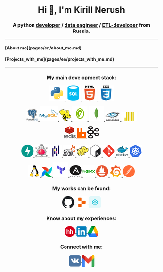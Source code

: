 <h1 align="center">Hi 👋, I'm Kirill Nerush</h1>
<h3 align="center">
A python <b><u>developer</u></b> / <b><u>data engineer</u></b> / <b><u>ETL-developer</u></b> from Russia.
</h3>

---
<h4 align=left>[About me](pages/en/about_me.md)</h4>
<h4 align=left>[Projects_with_me](pages/en/projects_with_me.md)</h4>

---
<h3 align="center">My main development stack:</h3>
<p align="center">
    <a href="https://leetcode.com/studyplan/top-interview-150/" target="_blank" rel="noreferrer"> 
        <img src="img/python.svg" 
        alt="python" width="50" height="50"/>
    </a>
    <a href="https://leetcode.com/studyplan/top-sql-50/" target="_blank" rel="noreferrer"> 
        <img src="img/sql.svg" 
        alt="SQL" width="50" height="50"/>
    </a>
    <a href="https://htmlbook.ru/html" target="_blank" rel="noreferrer"> 
        <img src="img/html5.svg" 
        alt="html5" width="50" height="50"/> 
    </a> 
    <a href="https://htmlbook.ru/css" target="_blank" rel="noreferrer"> 
        <img src="img/css3.svg" 
        alt="css3" width="50" height="50"/> 
    </a>
</p>

<p align="center">
    <a href="https://www.postgresql.org" target="_blank" rel="noreferrer"> 
        <img src="img/postgresql.svg" 
        alt="postgresql" width="40" height="40"/>
    </a>
    <a href="https://www.mysql.com/" target="_blank" rel="noreferrer"> 
        <img src="img/mysql.svg" 
        alt="mysql" width="60" height="50"/> 
    </a>
    <a href="https://hive.apache.org/" target="_blank" rel="noreferrer"> 
        <img src="img/hive.svg" 
        alt="hive" width="40" height="40"/>
    </a>
    <a href="https://greenplum.org/" target="_blank" rel="noreferrer"> 
        <img src="img/greenplum.svg" 
        alt="greenplum" width="50" height="50"/>
    </a>
    <a href="https://www.mongodb.com/" target="_blank" rel="noreferrer"> 
        <img src="img/mongodb.svg" 
        alt="mongodb" width="50" height="50"/>
    </a>
    <a href="https://cassandra.apache.org/_/index.html" target="_blank" rel="noreferrer"> 
        <img src="img/cassandra.svg" 
        alt="cassandra" width="50" height="30"/>
    </a>
    <a href="https://clickhouse.com/" target="_blank" rel="noreferrer"> 
        <img src="img/clickhouse.svg" 
        alt="clickhouse" width="50" height="30"/>
    </a>
</p>

<p align="center">
    <a href="https://redis.io" target="_blank" rel="noreferrer">
        <img src="img/redis.svg" 
        alt="redis" width="40" height="40"/> 
    </a>
    <a href="https://www.rabbitmq.com/" target="_blank" rel="noreferrer">
        <img src="img/rabbitmq.svg" 
        alt="rabbitmq" width="30" height="35"/> 
    </a>
    <a href="https://kafka.apache.org/" target="_blank" rel="noreferrer">
        <img src="img/kafka.svg" 
        alt="kafka" width="40" height="40"/> 
    </a>
</p>

<p align="center">
    <a href="https://fastapi.tiangolo.com/">
        <img src="img/fastapi.svg"
        alt="FastAPI" height="40" width="40" />
    </a>
    <a href="https://www.sqlalchemy.org/" target="_blank" rel="noreferrer"> 
        <img src="img/alembic.svg" 
        alt="hive" width="45" height="45"/> 
    </a>
    <a href="https://pandas.pydata.org/" target="_blank" rel="noreferrer"> 
        <img src="img/pandas.svg" 
        alt="pandas" width="40" height="40"/> 
    </a>
    <a href="https://spark.apache.org/docs/latest/api/python/index.html" target="_blank" rel="noreferrer"> 
        <img src="img/spark.svg" 
        alt="pyspark" width="40" height="40"/> 
    </a>
    <a href="https://hadoop.apache.org/" target="_blank" rel="noreferrer"> 
        <img src="img/hadoop.svg" 
        alt="hadoop" width="40" height="40"/> 
    </a>
    <a href="https://www.hackerrank.com/domains/shell" target="_blank" rel="noreferrer"> 
        <img src="img/bash.svg" 
        alt="bash" width="40" height="40"/>
    </a>
    <a href="https://git-scm.com/" target="_blank" rel="noreferrer"> 
        <img src="img/git.svg" 
        alt="git" width="40" height="40"/> 
    </a>
    <a href="https://hub.docker.com/" target="_blank" rel="noreferrer"> 
        <img src="img/docker.svg" 
        alt="docker" width="40" height="40"/> 
    </a>
    <a href="https://kubernetes.io/" target="_blank" rel="noreferrer"> 
        <img src="img/kubernetes.svg" 
        alt="kubernetes" width="40" height="40"/> 
    </a>
</p>

<p align="center">
    <a href="https://www.linux.org/pages/download/" target="_blank" rel="noreferrer"> 
        <img src="img/linux.svg" 
        alt="linux" width="40" height="40"/> 
    </a>
    <a href="https://airflow.apache.org/" target="_blank" rel="noreferrer"> 
        <img src="img/airflow.svg" 
        alt="airflow" width="35" height="35"/> 
    </a>
    <a href="https://www.terraform.io/" target="_blank" rel="noreferrer"> 
        <img src="img/terraform.svg" 
        alt="terraform" width="50" height="50"/> 
    </a>
    <a href="https://www.ansible.com/" target="_blank" rel="noreferrer"> 
        <img src="img/ansible.svg" 
        alt="ansible" width="40" height="40"/> 
    </a>
    <a href="https://www.nginx.com" target="_blank" rel="noreferrer">
        <img src="img/nginx.svg" 
     alt="nginx" width="40" height="40"/> 
    </a>
    <a href="https://prometheus.io/" target="_blank" rel="noreferrer"> 
        <img src="img/prometheus.svg" 
        alt="prometheus" width="40" height="40"/>
    </a> 
    <a href="https://grafana.com" target="_blank" rel="noreferrer"> 
        <img src="img/grafana.svg" 
        alt="grafana" width="40" height="40"/>
    </a>
    <a href="https://postman.com" target="_blank" rel="noreferrer">
       <img src="img/postman.svg" 
        alt="postman" width="40" height="40"/> 
    </a>
</p>

<h3 align="center">My works can be found:</h3>
<p align="center">
    <a href="https://github.com/NerushKirill?tab=repositories" target="blank">
        <img align="center" 
        src="img/github.svg" 
        alt="github" height="40" width="40" />
    </a>
    <a href="https://replit.com/@KirillNierush" target="blank">
        <img align="center" 
        src="img/replit.svg" 
        alt="replit" height="40" width="40" />
    </a>
    <a href="https://codepen.io/nerushkirill/pens/public" target="blank">
        <img align="center" 
        src="img/codepen.svg" 
        alt="codepen" height="40" width="40" />
    </a>
</p>

<h3 align="center">Know about my experiences:</h3>
<p align="center">
    <a href="https://rostov.hh.ru/applicant/resumes/view?resume=088cdd9aff0c77aa7d0039ed1f74556d614145">
        <img align="center"
        src="img/hhru.svg"
        alt="My resume in google hh.ru" height="35" width="35" />
    </a>
    <a href="www.linkedin.com/in/nerush-kirill">
        <img align="center"
        src="img/linkedin.svg"
        alt="linkedin" height="33" width="34"/>
    </a>
   <a href="https://docs.google.com/document/d/1gGG7vf9Pd7QIbyQyobS-H6OKMuoOZIUawwDCzxfvCmQ/edit?usp=sharing" target="blank">
        <img align="center" 
        src="img/google_drive.svg" 
        alt="My resume in google docs" height="35" width="35" />
   </a>
</p>

<h3 align="center">Connect with me:</h3>
<p align="center">
    <a href="https://vk.com/nerush_kirill_dev">
        <img align="center"
        src="img/vk.svg"
        alt="VK" height="40" width="40"/>
    </a>
    <a href="mailto:nerush.kirill@gmail.com?subject=Development&body=Write%20to%20me%20if%3A%0A-%20you%20want%20to%20learn%20programming%2C%0A-%20you%20need%20help%20with%20a%20project%2C%0A-%20you%20want%20to%20offer%20me%20a%20job.">
        <img align="center"
        src="img/gmail.svg"
        alt="mailto" height="40" width="40"/>
    </a>
</p>

